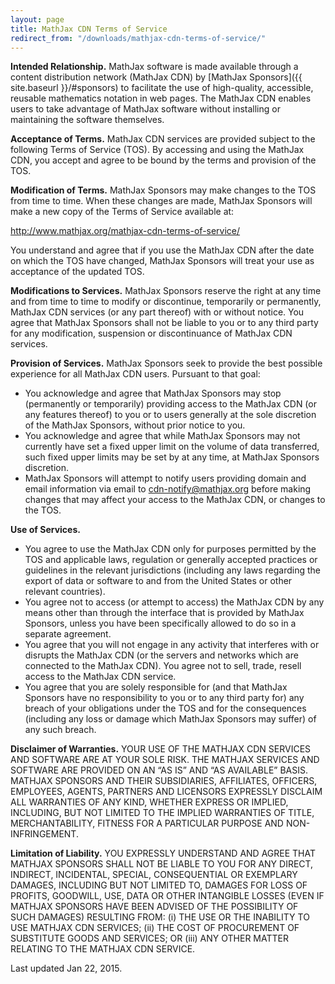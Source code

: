 ```yaml
---
layout: page
title: MathJax CDN Terms of Service
redirect_from: "/downloads/mathjax-cdn-terms-of-service/"
---
```


**Intended Relationship.** MathJax software is made available through a content distribution network (MathJax CDN) by [MathJax Sponsors]({{ site.baseurl }}/#sponsors) to facilitate the use of high-quality, accessible, reusable mathematics notation in web pages.  The MathJax CDN enables users to take advantage of MathJax software without installing or maintaining the software themselves.

**Acceptance of Terms.** MathJax CDN services are provided subject to the following Terms of Service (TOS). By accessing and using the MathJax CDN, you accept and agree to be bound by the terms and provision of the TOS.

**Modification of Terms.** MathJax Sponsors may make changes to the TOS from time to time. When these changes are made, MathJax Sponsors will make a new copy of the Terms of Service available at:

http://www.mathjax.org/mathjax-cdn-terms-of-service/

You understand and agree that if you use the MathJax CDN after the date on which the TOS have changed, MathJax Sponsors will treat your use as acceptance of the updated TOS.

**Modifications to Services.** MathJax Sponsors reserve the right at any time and from time to time to modify or discontinue, temporarily or permanently, MathJax CDN services (or any part thereof) with or without notice. You agree that MathJax Sponsors shall not be liable to you or to any third party for any modification, suspension or discontinuance of MathJax CDN services.

**Provision of Services.** MathJax Sponsors seek to provide the best possible experience for all MathJax CDN users. Pursuant to that goal:

*   You acknowledge and agree that MathJax Sponsors may stop (permanently or temporarily) providing access to the MathJax CDN (or any features thereof) to you or to users generally at the sole discretion of the MathJax Sponsors, without prior notice to you.
*   You acknowledge and agree that while MathJax Sponsors may not currently have set a fixed upper limit on the volume of data transferred, such fixed upper limits may be set by at any time, at MathJax Sponsors discretion.
*   MathJax Sponsors will attempt to notify users providing domain and email information via email to cdn-notify@mathjax.org before making changes that may affect your access to the MathJax CDN, or changes to the TOS.

**Use of Services.**

*   You agree to use the MathJax CDN only for purposes permitted by the TOS and applicable laws, regulation or generally accepted practices or guidelines in the relevant jurisdictions (including any laws regarding the export of data or software to and from the United States or other relevant countries).
*   You agree not to access (or attempt to access) the MathJax CDN by any means other than through the interface that is provided by MathJax Sponsors, unless you have been specifically allowed to do so in a separate agreement.
*   You agree that you will not engage in any activity that interferes with or disrupts the MathJax CDN (or the servers and networks which are connected to the MathJax CDN). You agree not to sell, trade, resell access to the MathJax CDN service.
*   You agree that you are solely responsible for (and that MathJax Sponsors have no responsibility to you or to any third party for) any breach of your obligations under the TOS and for the consequences (including any loss or damage which MathJax Sponsors may suffer) of any such breach.

**Disclaimer of Warranties.** YOUR USE OF THE MATHJAX CDN SERVICES AND SOFTWARE ARE AT YOUR SOLE RISK. THE MATHJAX SERVICES AND SOFTWARE ARE PROVIDED ON AN &#8220;AS IS&#8221; AND &#8220;AS AVAILABLE&#8221; BASIS. MATHJAX SPONSORS AND THEIR SUBSIDIARIES, AFFILIATES, OFFICERS, EMPLOYEES, AGENTS, PARTNERS AND LICENSORS EXPRESSLY DISCLAIM ALL WARRANTIES OF ANY KIND, WHETHER EXPRESS OR IMPLIED, INCLUDING, BUT NOT LIMITED TO THE IMPLIED WARRANTIES OF TITLE, MERCHANTABILITY, FITNESS FOR A PARTICULAR PURPOSE AND NON-INFRINGEMENT.

**Limitation of Liability.** YOU EXPRESSLY UNDERSTAND AND AGREE THAT MATHJAX SPONSORS SHALL NOT BE LIABLE TO YOU FOR ANY DIRECT, INDIRECT, INCIDENTAL, SPECIAL, CONSEQUENTIAL OR EXEMPLARY DAMAGES, INCLUDING BUT NOT LIMITED TO, DAMAGES FOR LOSS OF PROFITS, GOODWILL, USE, DATA OR OTHER INTANGIBLE LOSSES (EVEN IF MATHJAX SPONSORS HAVE BEEN ADVISED OF THE POSSIBILITY OF SUCH DAMAGES) RESULTING FROM: (i) THE USE OR THE INABILITY TO USE MATHJAX CDN SERVICES; (ii) THE COST OF PROCUREMENT OF SUBSTITUTE GOODS AND SERVICES; OR (iii) ANY OTHER MATTER RELATING TO THE MATHJAX CDN SERVICE.

Last updated Jan 22, 2015.